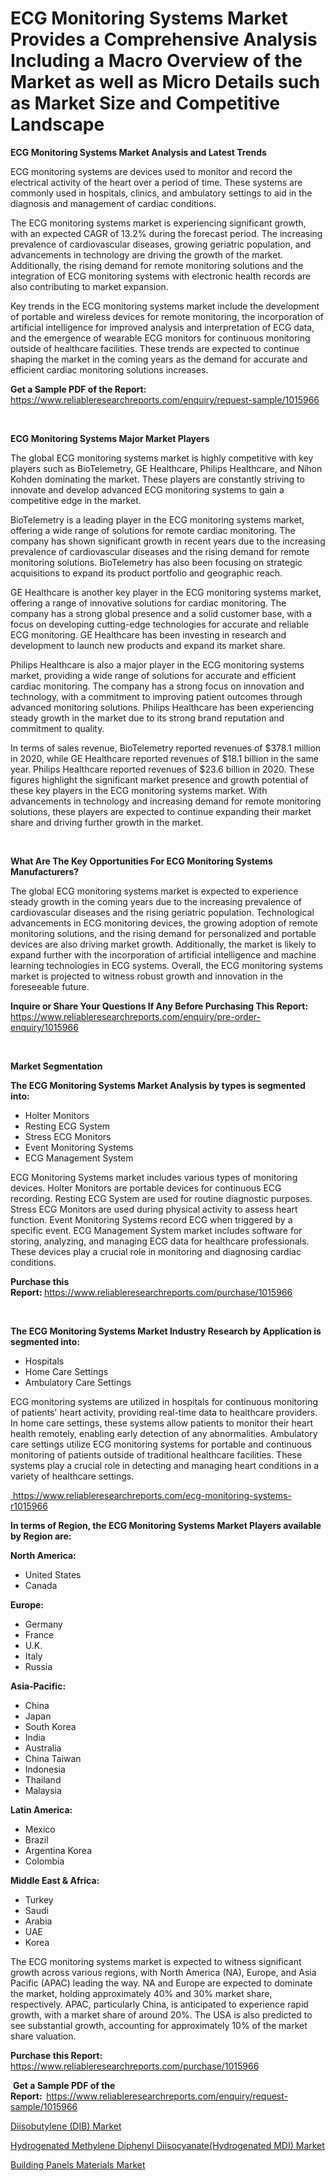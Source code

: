<p><h1>ECG Monitoring Systems Market Provides a Comprehensive Analysis Including a Macro Overview of the Market as well as Micro Details such as Market Size and Competitive Landscape</h1></p><p><strong>ECG Monitoring Systems Market Analysis and Latest Trends</strong></p>
<p><p>ECG monitoring systems are devices used to monitor and record the electrical activity of the heart over a period of time. These systems are commonly used in hospitals, clinics, and ambulatory settings to aid in the diagnosis and management of cardiac conditions.</p><p>The ECG monitoring systems market is experiencing significant growth, with an expected CAGR of 13.2% during the forecast period. The increasing prevalence of cardiovascular diseases, growing geriatric population, and advancements in technology are driving the growth of the market. Additionally, the rising demand for remote monitoring solutions and the integration of ECG monitoring systems with electronic health records are also contributing to market expansion.</p><p>Key trends in the ECG monitoring systems market include the development of portable and wireless devices for remote monitoring, the incorporation of artificial intelligence for improved analysis and interpretation of ECG data, and the emergence of wearable ECG monitors for continuous monitoring outside of healthcare facilities. These trends are expected to continue shaping the market in the coming years as the demand for accurate and efficient cardiac monitoring solutions increases.</p></p>
<p><strong>Get a Sample PDF of the Report:&nbsp;</strong> <a href="https://www.reliableresearchreports.com/enquiry/request-sample/1015966">https://www.reliableresearchreports.com/enquiry/request-sample/1015966</a></p>
<p>&nbsp;</p>
<p><strong>ECG Monitoring Systems Major Market Players</strong></p>
<p><p>The global ECG monitoring systems market is highly competitive with key players such as BioTelemetry, GE Healthcare, Philips Healthcare, and Nihon Kohden dominating the market. These players are constantly striving to innovate and develop advanced ECG monitoring systems to gain a competitive edge in the market.</p><p>BioTelemetry is a leading player in the ECG monitoring systems market, offering a wide range of solutions for remote cardiac monitoring. The company has shown significant growth in recent years due to the increasing prevalence of cardiovascular diseases and the rising demand for remote monitoring solutions. BioTelemetry has also been focusing on strategic acquisitions to expand its product portfolio and geographic reach.</p><p>GE Healthcare is another key player in the ECG monitoring systems market, offering a range of innovative solutions for cardiac monitoring. The company has a strong global presence and a solid customer base, with a focus on developing cutting-edge technologies for accurate and reliable ECG monitoring. GE Healthcare has been investing in research and development to launch new products and expand its market share.</p><p>Philips Healthcare is also a major player in the ECG monitoring systems market, providing a wide range of solutions for accurate and efficient cardiac monitoring. The company has a strong focus on innovation and technology, with a commitment to improving patient outcomes through advanced monitoring solutions. Philips Healthcare has been experiencing steady growth in the market due to its strong brand reputation and commitment to quality.</p><p>In terms of sales revenue, BioTelemetry reported revenues of $378.1 million in 2020, while GE Healthcare reported revenues of $18.1 billion in the same year. Philips Healthcare reported revenues of $23.6 billion in 2020. These figures highlight the significant market presence and growth potential of these key players in the ECG monitoring systems market. With advancements in technology and increasing demand for remote monitoring solutions, these players are expected to continue expanding their market share and driving further growth in the market.</p></p>
<p>&nbsp;</p>
<p><strong>What Are The Key Opportunities For ECG Monitoring Systems Manufacturers?</strong></p>
<p><p>The global ECG monitoring systems market is expected to experience steady growth in the coming years due to the increasing prevalence of cardiovascular diseases and the rising geriatric population. Technological advancements in ECG monitoring devices, the growing adoption of remote monitoring solutions, and the rising demand for personalized and portable devices are also driving market growth. Additionally, the market is likely to expand further with the incorporation of artificial intelligence and machine learning technologies in ECG systems. Overall, the ECG monitoring systems market is projected to witness robust growth and innovation in the foreseeable future.</p></p>
<p><strong>Inquire or Share Your Questions If Any Before Purchasing This Report:</strong> <a href="https://www.reliableresearchreports.com/enquiry/pre-order-enquiry/1015966">https://www.reliableresearchreports.com/enquiry/pre-order-enquiry/1015966</a></p>
<p>&nbsp;</p>
<p><strong>Market Segmentation</strong></p>
<p><strong>The ECG Monitoring Systems Market Analysis by types is segmented into:</strong></p>
<p><ul><li>Holter Monitors</li><li>Resting ECG System</li><li>Stress ECG Monitors</li><li>Event Monitoring Systems</li><li>ECG Management System</li></ul></p>
<p><p>ECG Monitoring Systems market includes various types of monitoring devices. Holter Monitors are portable devices for continuous ECG recording. Resting ECG System are used for routine diagnostic purposes. Stress ECG Monitors are used during physical activity to assess heart function. Event Monitoring Systems record ECG when triggered by a specific event. ECG Management System market includes software for storing, analyzing, and managing ECG data for healthcare professionals. These devices play a crucial role in monitoring and diagnosing cardiac conditions.</p></p>
<p><strong>Purchase this Report:&nbsp;</strong><a href="https://www.reliableresearchreports.com/purchase/1015966">https://www.reliableresearchreports.com/purchase/1015966</a></p>
<p>&nbsp;</p>
<p><strong>The ECG Monitoring Systems Market Industry Research by Application is segmented into:</strong></p>
<p><ul><li>Hospitals</li><li>Home Care Settings</li><li>Ambulatory Care Settings</li></ul></p>
<p><p>ECG monitoring systems are utilized in hospitals for continuous monitoring of patients' heart activity, providing real-time data to healthcare providers. In home care settings, these systems allow patients to monitor their heart health remotely, enabling early detection of any abnormalities. Ambulatory care settings utilize ECG monitoring systems for portable and continuous monitoring of patients outside of traditional healthcare facilities. These systems play a crucial role in detecting and managing heart conditions in a variety of healthcare settings.</p></p>
<p><a href="https://www.reliableresearchreports.com/ecg-monitoring-systems-r1015966">&nbsp;https://www.reliableresearchreports.com/ecg-monitoring-systems-r1015966</a></p>
<p><strong>In terms of Region, the ECG Monitoring Systems Market Players available by Region are:</strong></p>
<p>
    <p> <strong> North America: </strong>
        <ul>
            <li>United States</li>
            <li>Canada</li>
        </ul>
        </p> 
    <p> <strong> Europe: </strong>
        <ul>
            <li>Germany</li>
            <li>France</li>
            <li>U.K.</li>
            <li>Italy</li>
            <li>Russia</li>
        </ul>
        </p> 
    <p> <strong> Asia-Pacific: </strong>
        <ul>
            <li>China</li>
            <li>Japan</li>
            <li>South Korea</li>
            <li>India</li>
            <li>Australia</li>
            <li>China Taiwan</li>
            <li>Indonesia</li>
            <li>Thailand</li>
            <li>Malaysia</li>
        </ul>
        </p> 
    <p> <strong> Latin America: </strong>
        <ul>
            <li>Mexico</li>
            <li>Brazil</li>
            <li>Argentina Korea</li>
            <li>Colombia</li>
        </ul>
        </p> 
    <p> <strong> Middle East & Africa: </strong>
        <ul>
            <li>Turkey</li>
            <li>Saudi</li>
            <li>Arabia</li>
            <li>UAE</li>
            <li>Korea</li>
        </ul>
    </p>
    </p>
<p><p>The ECG monitoring systems market is expected to witness significant growth across various regions, with North America (NA), Europe, and Asia Pacific (APAC) leading the way. NA and Europe are expected to dominate the market, holding approximately 40% and 30% market share, respectively. APAC, particularly China, is anticipated to experience rapid growth, with a market share of around 20%. The USA is also predicted to see substantial growth, accounting for approximately 10% of the market share valuation.</p></p>
<p><strong>Purchase this Report: </strong><a href="https://www.reliableresearchreports.com/purchase/1015966">https://www.reliableresearchreports.com/purchase/1015966</a></p>
<p>&nbsp;<strong>Get a Sample PDF of the Report:&nbsp;&nbsp;</strong><a href="https://www.reliableresearchreports.com/enquiry/request-sample/1015966">https://www.reliableresearchreports.com/enquiry/request-sample/1015966</a></p>
<p><strong></strong></p>
<p><p><a href="https://www.linkedin.com/pulse/diisobutylene-dib-market-research-report-key-successful-business-u18uc">Diisobutylene (DIB) Market</a></p><p><a href="https://www.linkedin.com/pulse/hydrogenated-methylene-diphenyl-diisocyanatehydrogenated-mdi-43nnc">Hydrogenated Methylene Diphenyl Diisocyanate(Hydrogenated MDI) Market</a></p><p><a href="https://www.linkedin.com/pulse/building-panels-materials-market-growth-trends-covid-19-impact-mmhcf">Building Panels Materials Market</a></p></p>